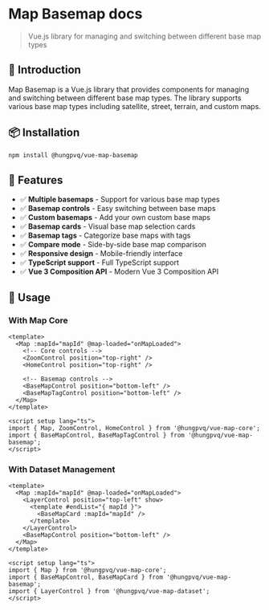 # Map Basemap docs

> Vue.js library for managing and switching between different base map types

## 🚀 Introduction

Map Basemap is a Vue.js library that provides components for managing and switching between different base map types. The library supports various base map types including satellite, street, terrain, and custom maps.

## 📦 Installation

```bash
npm install @hungpvq/vue-map-basemap
```

## 🎯 Features

- ✅ **Multiple basemaps** - Support for various base map types
- ✅ **Basemap controls** - Easy switching between base maps
- ✅ **Custom basemaps** - Add your own custom base maps
- ✅ **Basemap cards** - Visual base map selection cards
- ✅ **Basemap tags** - Categorize base maps with tags
- ✅ **Compare mode** - Side-by-side base map comparison
- ✅ **Responsive design** - Mobile-friendly interface
- ✅ **TypeScript support** - Full TypeScript support
- ✅ **Vue 3 Composition API** - Modern Vue 3 Composition API

## 🚀 Usage

<!--@include: ./examples/simple.md -->
<!--@include: ./examples/custom.md -->
<!--@include: ./examples/hook.md -->

### With Map Core

```vue
<template>
  <Map :mapId="mapId" @map-loaded="onMapLoaded">
    <!-- Core controls -->
    <ZoomControl position="top-right" />
    <HomeControl position="top-right" />

    <!-- Basemap controls -->
    <BaseMapControl position="bottom-left" />
    <BaseMapTagControl position="bottom-left" />
  </Map>
</template>

<script setup lang="ts">
import { Map, ZoomControl, HomeControl } from '@hungpvq/vue-map-core';
import { BaseMapControl, BaseMapTagControl } from '@hungpvq/vue-map-basemap';
</script>
```

### With Dataset Management

```vue
<template>
  <Map :mapId="mapId" @map-loaded="onMapLoaded">
    <LayerControl position="top-left" show>
      <template #endList="{ mapId }">
        <BaseMapCard :mapId="mapId" />
      </template>
    </LayerControl>
    <BaseMapControl position="bottom-left" />
  </Map>
</template>

<script setup lang="ts">
import { Map } from '@hungpvq/vue-map-core';
import { BaseMapControl, BaseMapCard } from '@hungpvq/vue-map-basemap';
import { LayerControl } from '@hungpvq/vue-map-dataset';
</script>
```

<!--@include: ../default.md -->
